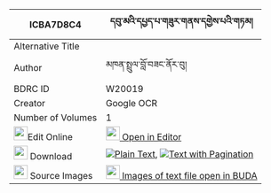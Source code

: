 |ICBA7D8C4|དབུ་མའི་དཔྱད་པ་གཟུར་གནས་དགྱེས་པའི་གཏམ། 
| --- | --- 
|Alternative Title |
|Author| མཁན་སྤྲུལ་བློ་བཟང་ནོར་བུ།
|BDRC ID | W20019
|Creator | Google OCR
|Number of Volumes| 1
|<img width="25" src="https://img.icons8.com/color/25/000000/edit-property.png">Edit Online| [<img width="25" src="https://avatars.githubusercontent.com/u/45091458?s=200&v=4"> Open in Editor](http://editor.openpecha.org/ICBA7D8C4)
|<img width="25" src="https://img.icons8.com/fluent/48/000000/download-2.png"/>  Download | [![](https://img.icons8.com/color/20/000000/txt.png)Plain Text](https://github.com/Openpecha/ICBA7D8C4/releases/download/v1/uma_i_chepa_zurne_gyepa_i_tam_plain_ICBA7D8C4.zip), [![](https://img.icons8.com/color/20/000000/txt.png)Text with Pagination](https://github.com/Openpecha/ICBA7D8C4/releases/download/v1/uma_i_chepa_zurne_gyepa_i_tam_pages_ICBA7D8C4.zip)
|<img width="25" src="https://img.icons8.com/plasticine/100/000000/pictures-folder.png"/>  Source Images | [<img width="25" src="https://library.bdrc.io/icons/BUDA-small.svg"> Images of text file open in BUDA](https://library.bdrc.io/show/bdr:W20019)